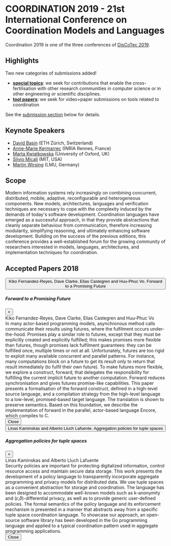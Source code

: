 # COORDINATION 2019 - 21st International Conference on Coordination Models and Languages

Coordination 2019 is one of the three conferences of [DisCoTec 2019](https://www.discotec.org/2019/).


## Highlights

Two new categories of submissions added!
* **[special topics](#special-topics)**: we seek for contributions that enable the cross-fertilisation with other research communities in computer science or in other engineering or scientific disciplines.
* **[tool papers](#tool-papers)**: we seek for video+paper submissions on tools related to coordination

See the [submission section](#submissions) below for details.


## Keynote Speakers
* [David Basin](https://www.inf.ethz.ch/personal/basin/) (ETH Zürich, Switzerland)
* [Anne-Marie Kermarrec](https://www.irisa.fr/asap/?page_id=179) (INRIA Rennes, France)
* [Marta Kwiatkowska](http://www.cs.ox.ac.uk/marta.kwiatkowska/) (University of Oxford, UK)
* [Silvio Micali](https://people.csail.mit.edu/silvio/) (MIT, USA)
* [Martin Wirsing](https://www.sosy-lab.org/people/wirsing/) (LMU, Germany)

## Scope
Modern information systems rely increasingly on combining concurrent, distributed, mobile, adaptive, reconfigurable and heterogeneous components. New models, architectures, languages and verification techniques are necessary to cope with the complexity induced by the demands of today's software development. Coordination languages have emerged as a successful approach, in that they provide abstractions that cleanly separate behaviour from communication, therefore increasing modularity, simplifying reasoning, and ultimately enhancing software development. Building on the success of the previous editions, this conference provides a well-established forum for the growing community of researchers interested in models, languages, architectures, and implementation techniques for coordination.

## Accepted Papers 2018

<button type="button" class="btn btn-light" data-toggle="modal" data-target="#paper1">
  Kiko Fernandez-Reyes, Dave Clarke, Elias Castegren and Huu-Phuc Vo. Forward to a Promising Future
</button>

<!-- Modal -->
<div class="modal fade" id="paper1" tabindex="-1" role="dialog" aria-labelledby="Forward-to-a-Promising-Future" aria-hidden="true">
  <div class="modal-dialog modal-dialog-scrollable" role="document">
    <div class="modal-content">
      <div class="modal-header d-block">
      <div class="d-flex">
          <h5 class="modal-title" id="Forward-to-a-Promising-Future">Forward to a Promising Future</h5>
          <button type="button" class="close" data-dismiss="modal" aria-label="Close">
            <span aria-hidden="true">&times;</span>
          </button>
      </div>
      Kiko Fernandez-Reyes, Dave Clarke, Elias Castegren and Huu-Phuc Vo
      </div>
      <div class="modal-body">
      In many actor-based programming models, asynchronous method calls communicate their results using futures,
 where the fulfilment occurs under-the-hood. Promises play a similar role to futures, except that they must be explicitly created and explicitly fulfilled;
this makes promises more flexible than futures, though promises lack fulfilment guarantees: they can be fulfilled once, multiple times or not at all. Unfortunately, futures are too rigid to exploit many available concurrent and parallel patterns. For instance, many computations block on a future to get its result only to return that result immediately (to fulfil their own future).
To make futures more flexible, we explore a construct, forward, that delegates the responsibility for fulfilling the current implicit future to another computation. Forward reduces synchronisation and gives futures promise-like capabilities. This paper presents a formalisation of the forward construct, defined in a high-level source language, and a compilation strategy from the high-level language to a low-level, promised-based target language.
The translation is shown to preserve semantics. Based on this foundation, we describe the implementation of forward in the parallel, actor-based language Encore, which compiles to C.
      </div>
      <div class="modal-footer">
        <button type="button" class="btn btn-secondary" data-dismiss="modal">Close</button>
      </div>
    </div>
  </div>
</div>


<button type="button" class="btn btn-light" data-toggle="modal" data-target="#paper2">
  Linas Kaminskas and Alberto Lluch Lafuente. Aggregation policies for tuple spaces
</button>

<!-- Modal -->
<div class="modal fade" id="paper2" tabindex="-1" role="dialog" aria-labelledby="Aggregation-policies-for-tuple-spaces" aria-hidden="true">
  <div class="modal-dialog modal-dialog-scrollable" role="document">
    <div class="modal-content">
      <div class="modal-header d-block">
      <div class="d-flex">
        <h5 class="modal-title" id="Aggregation-policies-for-tuple-spaces">Aggregation policies for tuple spaces</h5>
        <button type="button" class="close" data-dismiss="modal" aria-label="Close">
          <span aria-hidden="true">&times;</span>
        </button>
      </div>
      Linas Kaminskas and Alberto Lluch Lafuente
      </div>
      <div class="modal-body">
      Security policies are important for protecting digitalized information, control resource access and maintain secure data storage. This work presents the development of a policy language to transparently incorporate aggregate programming and privacy models for distributed data. We use tuple spaces as a convenient abstraction for storage and coordination. The language has been designed to accommodate well-known models such as k-anonymity
      and (𝜀,𝛿)-differential privacy, as well as to provide generic user-defined policies. The formal semantics of the policy language and its enforcement mechanism is presented in a manner that abstracts away from a specific tuple space coordination language. To showcase our approach, an open-source software library has been developed in the Go programming language and applied to a typical coordination pattern used in aggregate programming applications.
      </div>
      <div class="modal-footer">
        <button type="button" class="btn btn-secondary" data-dismiss="modal">Close</button>
      </div>
    </div>
  </div>
</div>
